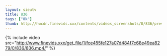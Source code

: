 ```yaml
--- 
layout: sieutv
title: 836
tags: ["0k"]
thumb: http://hwcdn.finevids.xxx/contents/videos_screenshots/0/836/preview.mp4.jpg
---
```

{% include video src="http://www.finevids.xxx/get_file/1/fce455fe127a07d484f7c68e49ea8279/0/836/836.mp4/" %} 

